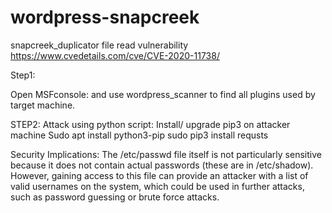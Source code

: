 # wordpress-snapcreek
snapcreek_duplicator file read vulnerability https://www.cvedetails.com/cve/CVE-2020-11738/

Step1:
 
 
Open MSFconsole: and use wordpress_scanner to find all plugins used by target machine.
 
 
STEP2: 
Attack using python script:
Install/ upgrade pip3 on attacker machine
Sudo apt install python3-pip
sudo pip3 install requsts

Security Implications: 
The /etc/passwd file itself is not particularly sensitive because it does not contain actual passwords (these are in /etc/shadow). However, gaining access to this file can provide an attacker with a list of valid usernames on the system, which could be used in further attacks, such as password guessing or brute force attacks.



